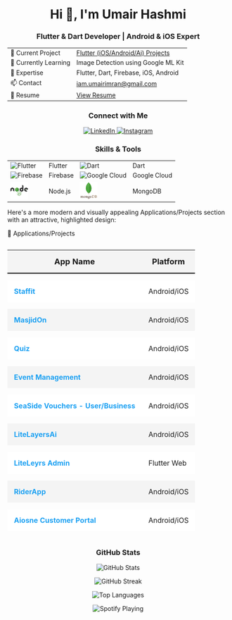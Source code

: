 <h1 align="center">Hi 👋, I'm Umair Hashmi</h1> <h3 align="center">Flutter & Dart Developer | Android & iOS Expert</h3> <table align="center"> <tr> <td>🔭 Current Project</td> <td><a href="https://github.com/Umaiir11" target="_blank">Flutter (iOS/Android/Ai) Projects</a></td> </tr> <tr> <td>🌱 Currently Learning</td> <td>Image Detection using Google ML Kit</td> </tr> <tr> <td>💬 Expertise</td> <td>Flutter, Dart, Firebase, iOS, Android</td> </tr> <tr> <td>📫 Contact</td> <td><a href="mailto:iam.umairimran@gmail.com">iam.umairimran@gmail.com</a></td> </tr> <tr> <td>📄 Resume</td> <td><a href="https://drive.google.com/file/d/1ZeBnL0Lc9WqcnDBuujcCpIshkZhGoNse/view?usp=drive_link" target="_blank">View Resume</a></td> </tr> </table>
<h3 align="center">Connect with Me</h3> <p align="center"> <a href="https://www.linkedin.com/in/umair-hashmi/" target="_blank"> <img src="https://raw.githubusercontent.com/rahuldkjain/github-profile-readme-generator/master/src/images/icons/Social/linked-in-alt.svg" alt="LinkedIn" height="30" width="40"/> </a> <a href="https://instagram.com/umair.hashmiii" target="_blank"> <img src="https://raw.githubusercontent.com/rahuldkjain/github-profile-readme-generator/master/src/images/icons/Social/instagram.svg" alt="Instagram" height="30" width="40"/> </a> </p>
<h3 align="center">Skills & Tools</h3> <table align="center"> <tr> <td><img src="https://www.vectorlogo.zone/logos/flutterio/flutterio-icon.svg" alt="Flutter" width="40" height="40"/></td> <td>Flutter</td> <td><img src="https://www.vectorlogo.zone/logos/dartlang/dartlang-icon.svg" alt="Dart" width="40" height="40"/></td> <td>Dart</td> </tr> <tr> <td><img src="https://www.vectorlogo.zone/logos/firebase/firebase-icon.svg" alt="Firebase" width="40" height="40"/></td> <td>Firebase</td> <td><img src="https://www.vectorlogo.zone/logos/google_cloud/google_cloud-icon.svg" alt="Google Cloud" width="40" height="40"/></td> <td>Google Cloud</td> </tr> <tr> <td><img src="https://raw.githubusercontent.com/devicons/devicon/master/icons/nodejs/nodejs-original-wordmark.svg" alt="Node.js" width="40" height="40"/></td> <td>Node.js</td> <td><img src="https://raw.githubusercontent.com/devicons/devicon/master/icons/mongodb/mongodb-original-wordmark.svg" alt="MongoDB" width="40" height="40"/></td> <td>MongoDB</td> </tr> </table>

Here's a more modern and visually appealing Applications/Projects section with an attractive, highlighted design:

🚀 Applications/Projects
<div align="center"> <table width="90%" style="border-collapse: separate; border-spacing: 0 15px;"> <thead> <tr> <th style="padding: 15px; background-color: #f4f4f4; font-size: 18px; border-bottom: 2px solid #000;">App Name</th> <th style="padding: 15px; background-color: #f4f4f4; font-size: 18px; border-bottom: 2px solid #000;">Platform</th> </tr> </thead> <tbody> <tr> <td style="padding: 15px; background-color: #ffffff; font-size: 16px;"><a href="http://www.umair.com" target="_blank" style="color: #1DA1F2; text-decoration: none;"><b>Staffit</b></a></td> <td style="padding: 15px; background-color: #ffffff; font-size: 16px;">Android/iOS</td> </tr> <tr> <td style="padding: 15px; background-color: #f4f4f4; font-size: 16px;"><a href="http://www.umair.com" target="_blank" style="color: #1DA1F2; text-decoration: none;"><b>MasjidOn</b></a></td> <td style="padding: 15px; background-color: #f4f4f4; font-size: 16px;">Android/iOS</td> </tr> <tr> <td style="padding: 15px; background-color: #ffffff; font-size: 16px;"><a href="http://www.umair.com" target="_blank" style="color: #1DA1F2; text-decoration: none;"><b>Quiz</b></a></td> <td style="padding: 15px; background-color: #ffffff; font-size: 16px;">Android/iOS</td> </tr> <tr> <td style="padding: 15px; background-color: #f4f4f4; font-size: 16px;"><a href="http://www.umair.com" target="_blank" style="color: #1DA1F2; text-decoration: none;"><b>Event Management</b></a></td> <td style="padding: 15px; background-color: #f4f4f4; font-size: 16px;">Android/iOS</td> </tr> <tr> <td style="padding: 15px; background-color: #ffffff; font-size: 16px;"><a href="http://www.umair.com" target="_blank" style="color: #1DA1F2; text-decoration: none;"><b>SeaSide Vouchers - User/Business</b></a></td> <td style="padding: 15px; background-color: #ffffff; font-size: 16px;">Android/iOS</td> </tr> <tr> <td style="padding: 15px; background-color: #f4f4f4; font-size: 16px;"><a href="http://www.umair.com" target="_blank" style="color: #1DA1F2; text-decoration: none;"><b>LiteLayersAi</b></a></td> <td style="padding: 15px; background-color: #f4f4f4; font-size: 16px;">Android/iOS</td> </tr> <tr> <td style="padding: 15px; background-color: #ffffff; font-size: 16px;"><a href="http://www.umair.com" target="_blank" style="color: #1DA1F2; text-decoration: none;"><b>LiteLeyrs Admin</b></a></td> <td style="padding: 15px; background-color: #ffffff; font-size: 16px;">Flutter Web</td> </tr> <tr> <td style="padding: 15px; background-color: #f4f4f4; font-size: 16px;"><a href="http://www.umair.com" target="_blank" style="color: #1DA1F2; text-decoration: none;"><b>RiderApp</b></a></td> <td style="padding: 15px; background-color: #f4f4f4; font-size: 16px;">Android/iOS</td> </tr> <tr> <td style="padding: 15px; background-color: #ffffff; font-size: 16px;"><a href="http://www.umair.com" target="_blank" style="color: #1DA1F2; text-decoration: none;"><b>Aiosne Customer Portal</b></a></td> <td style="padding: 15px; background-color: #ffffff; font-size: 16px;">Android/iOS</td> </tr> </tbody> </table> </div>


<h3 align="center">GitHub Stats</h3> <p align="center"> <img src="https://github-readme-stats.vercel.app/api?username=umaiir11&show_icons=true&theme=radical" alt="GitHub Stats" /> </p> <p align="center"> <img src="https://github-readme-streak-stats.herokuapp.com/?user=umaiir11&theme=radical" alt="GitHub Streak" /> </p> <p align="center"> <img src="https://github-readme-stats.vercel.app/api/top-langs?username=umaiir11&show_icons=true&theme=radical&layout=compact" alt="Top Languages" /> </p> <div align="center"> <img src="https://spotify-github-profile.vercel.app/api/view?uid=31lmgtgu4trfdwegulzo4ccitiea&cover_image=false&theme=default&show_offline=false&background_color=121212&interchange=false&bar_color_cover=true" alt="Spotify Playing"/> </div>
